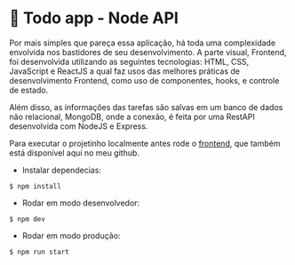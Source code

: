 # 📝 Todo app - Node API

Por mais simples que pareça essa aplicação, há toda uma complexidade envolvida nos bastidores de seu desenvolvimento. A parte visual, Frontend, foi desenvolvida utilizando as seguintes tecnologias: HTML, CSS, JavaScript e ReactJS a qual faz usos das melhores práticas de desenvolvimento Frontend, como uso de componentes, hooks, e controle de estado. 

Além disso, as informações das tarefas são salvas em um banco de dados não relacional, MongoDB, onde a conexão, é feita por uma RestAPI desenvolvida com NodeJS e Express.


Para executar o projetinho localmente antes rode o <a href="https://github.com/brunohubner/todoapp">frontend</a>, que também está disponível aqui no meu github.

- Instalar dependecias:
````
$ npm install
````
- Rodar em modo desenvolvedor:
````
$ npm dev
````
- Rodar em modo produção:
````
$ npm run start
````